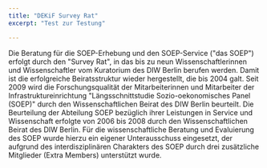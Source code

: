 ```yaml
---
title: "DEKiF Survey Rat"
excerpt: "Test zur Testung"

---
```


Die Beratung für die SOEP-Erhebung und den SOEP-Service ("das SOEP") erfolgt durch den "Survey Rat", in das bis zu neun Wissenschaftlerinnen und Wissenschaftler vom Kuratorium des DIW Berlin berufen werden. Damit ist die erfolgreiche Beiratsstruktur wieder hergestellt, die bis 2004 galt.
Seit 2009 wird die Forschungsqualität der Mitarbeiterinnen und Mitarbeiter der Infrastruktureinrichtung "Längsschnittstudie Sozio-oekonomisches Panel (SOEP)" durch den Wissenschaftlichen Beirat des DIW Berlin beurteilt.
Die Beurteilung der Abteilung SOEP bezüglich ihrer Leistungen in Service und Wissenschaft erfolgte von 2006 bis 2008 durch den Wissenschaftlichen Beirat des DIW Berlin. Für die wissenschaftliche Beratung und Evaluierung des SOEP wurde hierzu ein eigener Unterausschuss eingesetzt, der aufgrund des interdisziplinären Charakters des SOEP durch drei zusätzliche Mitglieder (Extra Members) unterstützt wurde.

